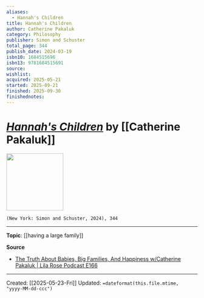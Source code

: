 ```yaml
---
aliases:
  - Hannah's Children
title: Hannah's Children
author: Catherine Pakaluk
category: Philosophy
publisher: Simon and Schuster
total_page: 344
publish_date: 2024-03-19
isbn10: 1684515696
isbn13: 9781684515691
source:
wishlist:
acquired: 2025-05-21
started: 2025-09-21
finished: 2025-09-30
finishednotes:
---
```

# *[Hannah's Children]()* by [[Catherine Pakaluk]]

<img src="http://books.google.com/books/content?id=RofZEAAAQBAJ&printsec=frontcover&img=1&zoom=1&edge=curl&source=gbs_api" width=150>

`(New York: Simon and Schuster, 2024), 344`



--- 
**Topic**: [[having a large family]]

**Source**
- [The Truth About Babies, Big Families, And Happiness w/Catherine Pakaluk | Lila Rose Podcast E166](https://www.youtube.com/watch?v=hzSRbPXKiuc)
 ---
Created: [[2025-05-23-Fri]]
Updated: `=dateformat(this.file.mtime, "yyyy-MM-dd-ccc")`